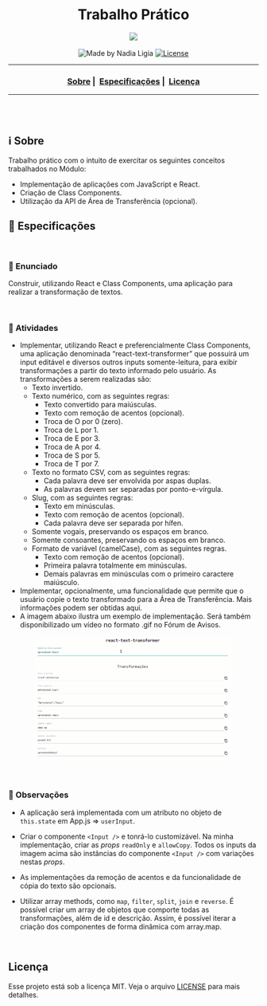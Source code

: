 <h1 align="center">Trabalho Prático</h1>
<p align="center">
  <img src="../../assets/logo.jpeg" width="300" heigth="300">
</p>


<p align="center">
  <img alt="Made by Nadia Ligia" src="https://img.shields.io/badge/made%20by-Nadia%20Ligia-informational">
  
  <a href="license.md">
  <img alt="License" src="https://img.shields.io/badge/License-MIT-informational">
  </a>
</p>

___

<h3 align="center">
  <a href="#information_source-sobre">Sobre</a>&nbsp;|&nbsp;
  <a href="#book-especificações">Especificações</a>&nbsp;|&nbsp;
  <a href="#licença">Licença</a>
</h3>

___

<br>
<br>

## ℹ️ Sobre

Trabalho prático com o intuito de exercitar os seguintes conceitos trabalhados no Módulo:
- Implementação de aplicações com JavaScript e React.
- Criação de Class Components.
- Utilização da API de Área de Transferência (opcional).

## 📖 Especificações

<br>

### 📌 Enunciado

Construir, utilizando React e Class Components, uma aplicação para realizar a transformação de textos.

<br>

### 📌 Atividades

- Implementar, utilizando React e preferencialmente Class Components, uma aplicação denominada “react-text-transformer” que possuirá um input editável e diversos outros inputs somente-leitura, para exibir transformações a partir do texto informado pelo usuário. As transformações a serem realizadas são:
  - Texto invertido.
  - Texto numérico, com as seguintes regras:
    - Texto convertido para maiúsculas.
    - Texto com remoção de acentos (opcional).
    - Troca de O por 0 (zero).
    - Troca de L por 1.
    - Troca de E por 3.
    - Troca de A por 4.
    - Troca de S por 5.
    - Troca de T por 7.
  - Texto no formato CSV, com as seguintes regras:
    - Cada palavra deve ser envolvida por aspas duplas.
    - As palavras devem ser separadas por ponto-e-vírgula.
  - Slug, com as seguintes regras:
    - Texto em minúsculas.
    - Texto com remoção de acentos (opcional).
    - Cada palavra deve ser separada por hífen.
  - Somente vogais, preservando os espaços em branco.
  - Somente consoantes, preservando os espaços em branco.
  - Formato de variável (camelCase), com as seguintes regras.
    - Texto com remoção de acentos (opcional).
    - Primeira palavra totalmente em minúsculas.
    - Demais palavras em minúsculas com o primeiro caractere maiúsculo.
- Implementar, opcionalmente, uma funcionalidade que permite que o usuário copie
o texto transformado para a Área de Transferência. Mais informações podem ser
obtidas aqui.
- A imagem abaixo ilustra um exemplo de implementação. Será também
disponibilizado um vídeo no formato .gif no Fórum de Avisos.

<p align="center">
<img src="./assets/model.gif" width="400">
</p>

<br>

### 📌 Observações

- A aplicação será implementada com um atributo no objeto de `this.state` em App.js => `userInput`.

- Criar o componente `<Input />` e tonrá-lo customizável. Na minha implementação, criar as *props* `readOnly` e `allowCopy`. Todos os inputs da imagem acima são instâncias do componente `<Input />` com variações nestas *props*.

- As implementações da remoção de acentos e da funcionalidade de cópia do texto são opcionais.

- Utilizar array methods, como `map`, `filter`, `split`, `join` e `reverse`. É possível criar um array de objetos que comporte todas as transformações, além de id e descrição. Assim, é possível iterar a criação dos componentes de forma dinâmica com array.map.

<br>

## Licença 
Esse projeto está sob a licença MIT. Veja o arquivo [LICENSE](../../LICENSE) para mais detalhes.
